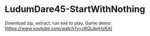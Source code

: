 # LudumDare45-StartWithNothing

Download zip, extract, run exe to play.
Game demo: [https://www.youtube.com/watch?v=cKQiJknHzKA]
